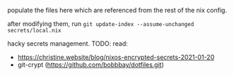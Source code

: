 populate the files here which are referenced from the rest of the nix config.

after modifying them, run `git update-index --assume-unchanged secrets/local.nix`

hacky secrets management. TODO: read:
- https://christine.website/blog/nixos-encrypted-secrets-2021-01-20
- git-crypt (https://github.com/bobbbay/dotfiles.git)

